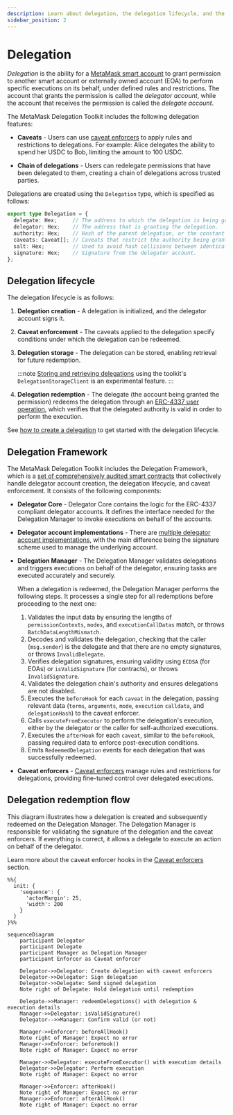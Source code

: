 ```yaml
---
description: Learn about delegation, the delegation lifecycle, and the Delegation Framework.
sidebar_position: 2
---
```


# Delegation

*Delegation* is the ability for a [MetaMask smart account](smart-accounts.md) to grant permission to another smart account
or externally owned account (EOA) to perform specific executions on its behalf, under defined rules and restrictions.
The account that grants the permission is called the *delegator account*, while the account that receives the permission
is called the *delegate account*.

The MetaMask Delegation Toolkit includes the following delegation features:

- **Caveats** - Users can use [caveat enforcers](caveat-enforcers.md) to apply rules and restrictions to delegations.
  For example: Alice delegates the ability to spend her USDC to Bob, limiting the amount to 100 USDC.

- **Chain of delegations** - Users can redelegate permissions that have been delegated to them, creating a chain of delegations across trusted parties.

Delegations are created using the `Delegation` type, which is specified as follows:

```typescript
export type Delegation = {
  delegate: Hex;     // The address to which the delegation is being granted.
  delegator: Hex;    // The address that is granting the delegation.
  authority: Hex;    // Hash of the parent delegation, or the constant ROOT_AUTHORITY.
  caveats: Caveat[]; // Caveats that restrict the authority being granted.
  salt: Hex;         // Used to avoid hash collisions between identical delegations.
  signature: Hex;    // Signature from the delegator account.
};
```

## Delegation lifecycle

The delegation lifecycle is as follows:

1. **Delegation creation** - A delegation is initialized, and the delegator account signs it.

2. **Caveat enforcement** - The caveats applied to the delegation specify conditions under which
   the delegation can be redeemed.

3. **Delegation storage** - The delegation can be stored, enabling retrieval for future redemption.

    :::note
    [Storing and retrieving delegations](../experimental/store-retrieve-delegations.md) using the toolkit's
    `DelegationStorageClient` is an experimental feature.
    :::

4. **Delegation redemption** - The delegate (the account being granted the permission) redeems the
   delegation through an [ERC-4337 user operation](smart-accounts.md#account-abstraction-erc-4337),
   which verifies that the delegated authority is valid in order to perform the execution.

See [how to create a delegation](../how-to/create-delegation/index.md) to get started with the
delegation lifecycle.

## Delegation Framework

The MetaMask Delegation Toolkit includes the Delegation Framework, which is a
[set of comprehensively audited smart contracts](https://github.com/MetaMask/delegation-framework) that
collectively handle delegator account creation, the delegation lifecycle,
and caveat enforcement.
It consists of the following components:

- **Delegator Core** - Delegator Core contains the logic for the ERC-4337 compliant delegator accounts.
  It defines the interface needed for the Delegation Manager to invoke executions on behalf of the accounts.

- **Delegator account implementations** - There are [multiple delegator account implementations](smart-accounts.md#smart-account-implementation-types),
  with the main difference being the signature scheme used to manage the underlying account.

- **Delegation Manager** - The Delegation Manager validates delegations and triggers executions
  on behalf of the delegator, ensuring tasks are executed accurately and securely.

  When a delegation is redeemed, the Delegation Manager performs the following steps.
  It processes a single step for all redemptions before proceeding to the next one:
  
  1. Validates the input data by ensuring the lengths of `permissionContexts`, `modes`, and
     `executionCallDatas` match, or throws `BatchDataLengthMismatch`.
	2. Decodes and validates the delegation, checking that the caller (`msg.sender`) is the delegate
     and that there are no empty signatures, or throws `InvalidDelegate`.
	3. Verifies delegation signatures, ensuring validity using `ECDSA` (for EOAs) or
     `isValidSignature` (for contracts), or throws `InvalidSignature`.
	4. Validates the delegation chain's authority and ensures delegations are not disabled.
	5. Executes the `beforeHook` for each `caveat` in the delegation, passing relevant data (`terms`,
     `arguments`, `mode`, `execution` `calldata`, and `delegationHash`) to the caveat enforcer.
	6. Calls `executeFromExecutor` to perform the delegation's execution, either by the delegator or
     the caller for self-authorized executions.
	7. Executes the `afterHook` for each `caveat`, similar to the `beforeHook`, passing required data
     to enforce post-execution conditions.
	8. Emits `RedeemedDelegation` events for each delegation that was successfully redeemed.

- **Caveat enforcers** - [Caveat enforcers](caveat-enforcers.md) manage rules and restrictions for delegations,
  providing fine-tuned control over delegated executions.

## Delegation redemption flow

This diagram illustrates how a delegation is created and subsequently redeemed on the Delegation Manager.
The Delegation Manager is responsible for validating the signature of the delegation and the caveat enforcers.
If everything is correct, it allows a delegate to execute an action on behalf of the delegator.

Learn more about the caveat enforcer hooks in the [Caveat enforcers](caveat-enforcers.md) section.

```mermaid
%%{
  init: {
    'sequence': {
      'actorMargin': 25,
      'width': 200
    }
  }
}%%

sequenceDiagram
    participant Delegator
    participant Delegate
    participant Manager as Delegation Manager
    participant Enforcer as Caveat enforcer

    Delegator->>Delegator: Create delegation with caveat enforcers
    Delegator->>Delegator: Sign delegation
    Delegator->>Delegate: Send signed delegation
    Note right of Delegate: Hold delegation until redemption

    Delegate->>Manager: redeemDelegations() with delegation & execution details
    Manager->>Delegator: isValidSignature()
    Delegator-->>Manager: Confirm valid (or not)

    Manager->>Enforcer: beforeAllHook()
    Note right of Manager: Expect no error
    Manager->>Enforcer: beforeHook()
    Note right of Manager: Expect no error

    Manager->>Delegator: executeFromExecutor() with execution details
    Delegator->>Delegator: Perform execution
    Note right of Manager: Expect no error

    Manager->>Enforcer: afterHook()
    Note right of Manager: Expect no error
    Manager->>Enforcer: afterAllHook()
    Note right of Manager: Expect no error
```
